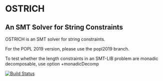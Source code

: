 # OSTRICH
## An SMT Solver for String Constraints

OSTRICH is an SMT solver for string constraints.

For the POPL 2019 version, please use the popl2019 branch.

To test whether the length constraints in an SMT-LIB problem are monadic decomposable, use option +monadicDecomp

[![Build Status](https://travis-ci.org/uuverifiers/ostrich.svg?branch=master)](https://travis-ci.org/uuverifiers/ostrich)
